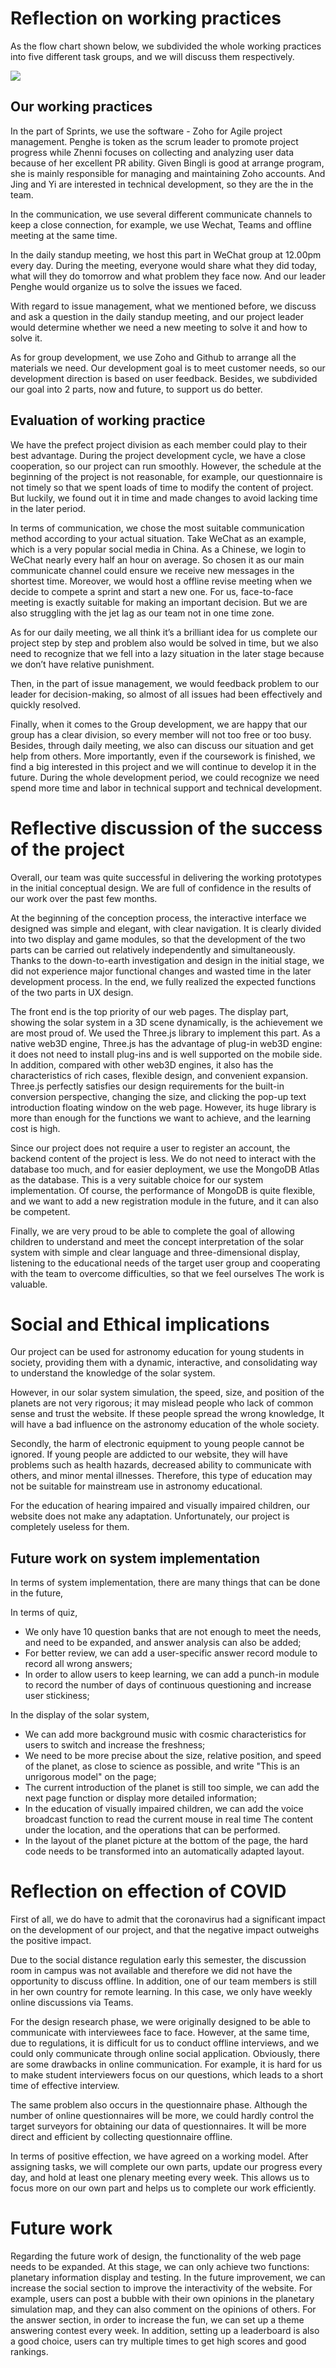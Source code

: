 

# **Reflection on working practices**

As the flow chart shown below, we subdivided the whole working practices into five different task groups, and we will discuss them respectively.

![](Aspose.Words.531f5ca3-5617-4558-bb77-a875a407d992.001.png)



## **Our working practices**

In the part of Sprints, we use the software - Zoho for Agile project management. Penghe is token as the scrum leader to promote project progress while Zhenni focuses on collecting and analyzing user data because of her excellent PR ability. Given Bingli is good at arrange program, she is mainly responsible for managing and maintaining Zoho accounts. And Jing and Yi are interested in technical development, so they are the in the team.

In the communication, we use several different communicate channels to keep a close connection, for example, we use Wechat, Teams and offline meeting at the same time.

In the daily standup meeting, we host this part in WeChat group at 12.00pm every day. During the meeting, everyone would share what they did today, what will they do tomorrow and what problem they face now. And our leader Penghe would organize us to solve the issues we faced.

With regard to issue management, what we mentioned before, we discuss and ask a question in the daily standup meeting, and our project leader would determine whether we need a new meeting to solve it and how to solve it.

As for group development, we use Zoho and Github to arrange all the materials we need. Our development goal is to meet customer needs, so our development direction is based on user feedback. Besides, we subdivided our goal into 2 parts, now and future, to support us do better.



## **Evaluation of working practice**

We have the prefect project division as each member could play to their best advantage. During the project development cycle, we have a close cooperation, so our project can run smoothly. However, the schedule at the beginning of the project is not reasonable, for example, our questionnaire is not timely so that we spent loads of time to modify the content of project. But luckily, we found out it in time and made changes to avoid lacking time in the later period.

In terms of communication, we chose the most suitable communication method according to your actual situation. Take WeChat as an example, which is a very popular social media in China. As a Chinese, we login to WeChat nearly every half an hour on average. So chosen it as our main communicate channel could ensure we receive new messages in the shortest time. Moreover, we would host a offline revise meeting when we decide to compete a sprint and start a new one. For us, face-to-face meeting is exactly suitable for making an important decision. But we are also struggling with the jet lag as our team not in one time zone.

As for our daily meeting, we all think it’s a brilliant idea for us complete our project step by step and problem also would be solved in time, but we also need to recognize that we fell into a lazy situation in the later stage because we don’t have relative punishment. 

Then, in the part of issue management, we would feedback problem to our leader for decision-making, so almost of all issues had been effectively and quickly resolved. 

Finally, when it comes to the Group development, we are happy that our group has a clear division, so every member will not too free or too busy. Besides, through daily meeting, we also can discuss our situation and get help from others. More importantly, even if the coursework is finished, we find a big interested in this project and we will continue to develop it in the future. During the whole development period, we could recognize we need spend more time and labor in technical support and technical development.  



# Reflective discussion of the success of the project
Overall, our team was quite successful in delivering the working prototypes in the initial conceptual design. We are full of confidence in the results of our work over the past few months.

At the beginning of the conception process, the interactive interface we designed was simple and elegant, with clear navigation. It is clearly divided into two display and game modules, so that the development of the two parts can be carried out relatively independently and simultaneously. Thanks to the down-to-earth investigation and design in the initial stage, we did not experience major functional changes and wasted time in the later development process. In the end, we fully realized the expected functions of the two parts in UX design.

The front end is the top priority of our web pages. The display part, showing the solar system in a 3D scene dynamically, is the achievement we are most proud of. We used the Three.js library to implement this part. As a native web3D engine, Three.js has the advantage of plug-in web3D engine: it does not need to install plug-ins and is well supported on the mobile side. In addition, compared with other web3D engines, it also has the characteristics of rich cases, flexible design, and convenient expansion. Three.js perfectly satisfies our design requirements for the built-in conversion perspective, changing the size, and clicking the pop-up text introduction floating window on the web page. However, its huge library is more than enough for the functions we want to achieve, and the learning cost is high.

Since our project does not require a user to register an account, the backend content of the project is less. We do not need to interact with the database too much, and for easier deployment, we use the MongoDB Atlas as the database. This is a very suitable choice for our system implementation. Of course, the performance of MongoDB is quite flexible, and we want to add a new registration module in the future, and it can also be competent.

Finally, we are very proud to be able to complete the goal of allowing children to understand and meet the concept interpretation of the solar system with simple and clear language and three-dimensional display, listening to the educational needs of the target user group and cooperating with the team to overcome difficulties, so that we feel ourselves The work is valuable.


# Social and Ethical implications 

Our project can be used for astronomy education for young students in society, providing them with a dynamic, interactive, and consolidating way to understand the knowledge of the solar system.

However, in our solar system simulation, the speed, size, and position of the planets are not very rigorous; it may mislead people who lack of common sense and trust the website. If these people spread the wrong knowledge, It will have a bad influence on the astronomy education of the whole society.

Secondly, the harm of electronic equipment to young people cannot be ignored. If young people are addicted to our website, they will have problems such as health hazards, decreased ability to communicate with others, and minor mental illnesses. Therefore, this type of education may not be suitable for mainstream use in  astronomy educational.

For the education of hearing impaired and visually impaired children, our website does not make any adaptation. Unfortunately, our project is completely useless for them.



## Future work on system implementation

In terms of system implementation, there are many things that can be done in the future,

In terms of quiz, 

-  We only have 10 question banks that are not enough to meet the needs, and need to be expanded, and answer analysis can also be added; 
- For better review, we can add a user-specific answer record module to record all wrong answers; 
- In order to allow users to keep learning, we can add a punch-in module to record the number of days of continuous questioning and increase user stickiness;

In the display of the solar system, 

- We can add more background music with cosmic characteristics for users to switch and increase the freshness; 
- We need to be more precise about the size, relative position, and speed of the planet, as close to science as possible, and write "This is an unrigorous model" on the page;
- The current introduction of the planet is still too simple, we can add the next page function or display more detailed information;
-  In the education of visually impaired children, we can add the voice broadcast function to read the current mouse in real time The content under the location, and the operations that can be performed.
- In the layout of the planet picture at the bottom of the page, the hard code needs to be transformed into an automatically adapted layout.


# **Reflection on effection of COVID**

First of all, we do have to admit that the coronavirus had a significant impact on the development of our project, and that the negative impact outweighs the positive impact.

Due to the social distance regulation early this semester, the discussion room in campus was not available and therefore we did not have the opportunity to discuss offline. In addition, one of our team members is still in her own country for remote learning. In this case, we only have weekly online discussions via Teams.

For the design research phase, we were originally designed to be able to communicate with interviewees face to face. However, at the same time, due to regulations, it is difficult for us to conduct offline interviews, and we could only communicate through online social application. Obviously, there are some drawbacks in online communication. For example, it is hard for us to make student interviewers focus on our questions, which leads to a short time of effective interview.

The same problem also occurs in the questionnaire phase. Although the number of online questionnaires will be more, we could hardly control the target surveyors for obtaining our data of questionnaires. It will be more direct and efficient by collecting questionnaire offline.

In terms of positive effection, we have agreed on a working model. After assigning tasks, we will complete our own parts, update our progress every day, and hold at least one plenary meeting every week. This allows us to focus more on our own part and helps us to complete our work efficiently.

# **Future work**

Regarding the future work of design, the functionality of the web page needs to be expanded. At this stage, we can only achieve two functions: planetary information display and testing. In the future improvement, we can increase the social section to improve the interactivity of the website. For example, users can post a bubble with their own opinions in the planetary simulation map, and they can also comment on the opinions of others. For the answer section, in order to increase the fun, we can set up a theme answering contest every week. In addition, setting up a leaderboard is also a good choice, users can try multiple times to get high scores and good rankings.
